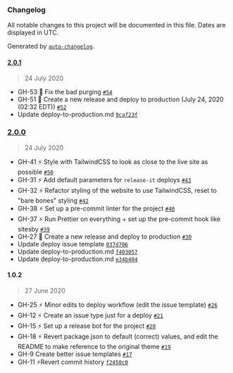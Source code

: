 ### Changelog

All notable changes to this project will be documented in this file. Dates are displayed in UTC.

Generated by [`auto-changelog`](https://github.com/CookPete/auto-changelog).

#### [2.0.1](https://github.com/macintacos/site/compare/2.0.0...2.0.1)

> 24 July 2020

- GH-53 🐛 Fix the bad purging [`#54`](https://github.com/macintacos/site/pull/54)
- GH-51 🚢 Create a new release and deploy to production (July 24, 2020 (02:32 EDT)) [`#52`](https://github.com/macintacos/site/pull/52)
- Update deploy-to-production.md [`9caf23f`](https://github.com/macintacos/site/commit/9caf23f175da2e0e952f710a7e8ba900eea3ed4f)

### [2.0.0](https://github.com/macintacos/site/compare/1.0.2...2.0.0)

> 24 July 2020

- GH-41 ⚡️ Style with TailwindCSS to look as close to the live site as possible [`#50`](https://github.com/macintacos/site/pull/50)
- GH-31 ⚡️ Add default parameters for `release-it` deploys [`#43`](https://github.com/macintacos/site/pull/43)
- GH-32 ⚡️ Refactor styling of the website to use TailwindCSS, reset to "bare bones" styling [`#42`](https://github.com/macintacos/site/pull/42)
- GH-38 ⚡️ Set up a pre-commit linter for the project [`#40`](https://github.com/macintacos/site/pull/40)
- GH-37 ⚡️ Run Prettier on everything + set up the pre-commit hook like sitesby [`#39`](https://github.com/macintacos/site/pull/39)
- GH-27 🚢 Create a new release and deploy to production [`#30`](https://github.com/macintacos/site/pull/30)
- Update deploy issue template [`037d706`](https://github.com/macintacos/site/commit/037d70635cdf9e672c56799380665f1543637693)
- Update deploy-to-production.md [`f403057`](https://github.com/macintacos/site/commit/f403057ef5467240f3b994d4bddb59c16a5ebaae)
- Update deploy-to-production.md [`e34b404`](https://github.com/macintacos/site/commit/e34b40473bfc6e97ea435b3081288ebd7214a3dd)

#### 1.0.2

> 27 June 2020

- GH-25 ⚡️ Minor edits to deploy workflow (edit the issue template) [`#26`](https://github.com/macintacos/site/pull/26)
- GH-12 ⚡️ Create an issue type just for a deploy [`#21`](https://github.com/macintacos/site/pull/21)
- GH-15 ⚡️ Set up a release bot for the project [`#20`](https://github.com/macintacos/site/pull/20)
- GH-18 ⚡️ Revert package.json to default (correct) values, and edit the README to make reference to the original theme [`#19`](https://github.com/macintacos/site/pull/19)
- GH-9 Create better issue templates [`#17`](https://github.com/macintacos/site/pull/17)
- GH-11 ⚡Revert commit history [`f2450c0`](https://github.com/macintacos/site/commit/f2450c02ecf94d2daf9f5616677dc9d28aa18bf5)
